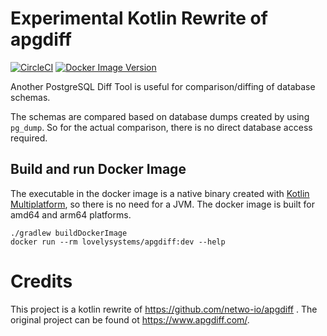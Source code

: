 # Experimental Kotlin Rewrite of apgdiff

[![CircleCI](https://dl.circleci.com/status-badge/img/gh/lovelysystems/apgdiff/tree/master.svg?style=svg)](https://dl.circleci.com/status-badge/redirect/gh/lovelysystems/apgdiff/tree/master)
[![Docker Image Version](https://img.shields.io/docker/v/lovelysystems/apgdiff?sort=semver&label=Docker)](https://hub.docker.com/repository/docker/lovelysystems/apgdiff)


Another PostgreSQL Diff Tool is useful for comparison/diffing of database schemas.

The schemas are compared based on database dumps created by using `pg_dump`. So 
for the actual comparison, there is no direct database access required.

## Build and run Docker Image

The executable in the docker image is a native binary created with [Kotlin Multiplatform](https://kotlinlang.org/docs/multiplatform.html),
so there is no need for a JVM. The docker image is built for amd64 and arm64 platforms.

```shell script
./gradlew buildDockerImage
docker run --rm lovelysystems/apgdiff:dev --help
```

# Credits

This project is a kotlin rewrite of https://github.com/netwo-io/apgdiff . The
original project can be found ot https://www.apgdiff.com/.
